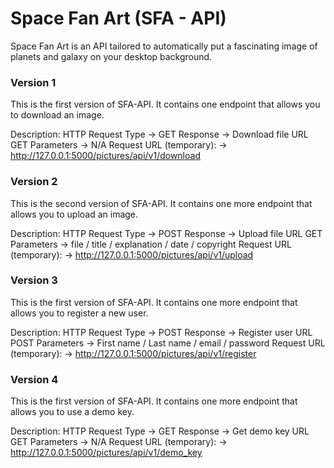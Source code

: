 # Space Fan Art (SFA - API)  
Space Fan Art is an API tailored to automatically put a fascinating image of planets and galaxy on your desktop background.


### Version 1
This is the first version of SFA-API. It contains one endpoint that allows you to download an image.

Description:
HTTP Request Type -> GET
Response -> Download file
URL GET Parameters -> N/A
Request URL (temporary): -> http://127.0.0.1:5000/pictures/api/v1/download

### Version 2
This is the second version of SFA-API. It contains one more endpoint that allows you to upload an image.

Description:
HTTP Request Type -> POST
Response -> Upload file
URL GET Parameters -> file / title / explanation / date / copyright
Request URL (temporary): -> http://127.0.0.1:5000/pictures/api/v1/upload

### Version 3
This is the first version of SFA-API. It contains one more endpoint that allows you to register a new user.

Description:
HTTP Request Type -> POST
Response -> Register user
URL POST Parameters -> First name / Last name / email / password
Request URL (temporary): -> http://127.0.0.1:5000/pictures/api/v1/register

### Version 4
This is the first version of SFA-API. It contains one more endpoint that allows you to use a demo key.

Description:
HTTP Request Type -> GET
Response -> Get demo key
URL GET Parameters -> N/A
Request URL (temporary): -> http://127.0.0.1:5000/pictures/api/v1/demo_key



